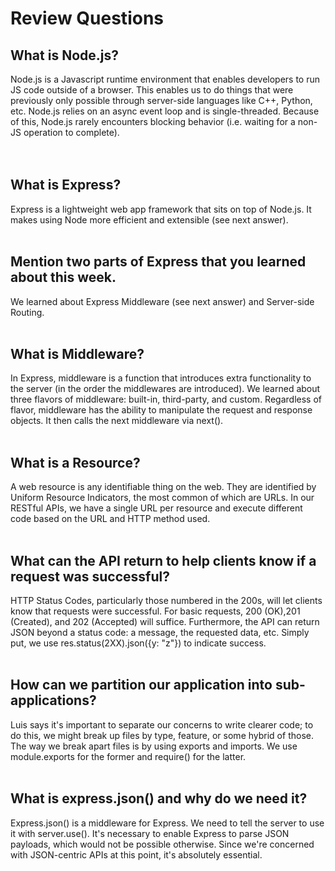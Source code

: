 # Review Questions

## What is Node.js? <br>
Node.js is a Javascript runtime environment that enables developers to run JS code outside of a browser. This enables us to do things that were previously only possible through server-side languages like C++, Python, etc. Node.js relies on an async event loop and is single-threaded. Because of this, Node.js rarely encounters blocking behavior (i.e. waiting for a non-JS operation to complete).    
<br><br>

## What is Express? <br>
Express is a lightweight web app framework that sits on top of Node.js. It makes using Node more efficient and extensible (see next answer).
<br><br>

## Mention two parts of Express that you learned about this week. <br>
We learned about Express Middleware (see next answer) and Server-side Routing. 
<br><br>

## What is Middleware? <br>
In Express, middleware is a function that introduces extra functionality to the server (in the order the middlewares are introduced). We learned about three flavors of middleware: built-in, third-party, and custom. Regardless of flavor, middleware has the ability to manipulate the request and response objects. It then calls the next middleware via next().
<br><br>

## What is a Resource? <br>
A web resource is any identifiable thing on the web. They are identified by Uniform Resource Indicators, the most common of which are URLs. In our RESTful APIs, we have a single URL per resource and execute different code based on the URL and HTTP method used.
<br><br>

## What can the API return to help clients know if a request was successful? <br>
HTTP Status Codes, particularly those numbered in the 200s, will let clients know that requests were successful. For basic requests, 200 (OK),201 (Created), and 202 (Accepted) will suffice. Furthermore, the API can return JSON beyond a status code: a message, the requested data, etc. Simply put, we use res.status(2XX).json({y: "z"}) to indicate success.
<br><br>

## How can we partition our application into sub-applications? <br>
Luis says it's important to separate our concerns to write clearer code; to do this, we might break up files by type, feature, or some hybrid of those. The way we break apart files is by using exports and imports. We use module.exports for the former and require() for the latter. 
<br><br>

## What is express.json() and why do we need it? <br>
Express.json() is a middleware for Express. We need to tell the server to use it with server.use(). It's necessary to enable Express to parse JSON payloads, which would not be possible otherwise. Since we're concerned with JSON-centric APIs at this point, it's absolutely essential.
<br><br>